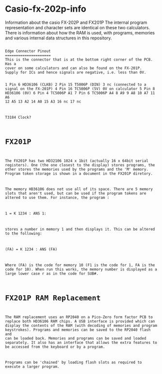 # Casio-fx-202p-info
Information about the casio FX-202P and FX201P
The internal program representation and character sets are identical on these two calculators.
There is information about how the RAM is used, with programs, memories and various internal data structures
in this repository.

<code>
Edge Connector Pinout
=====================
This is the connector that is at the bottom right corner of the PCB. Has a
cover on some calculators and can also be found on the FX-201P.
Supply for ICs and hence signals are negative, i.e. less than 0V.
  
1     Pin 6 HD36106  (CLKB)
2     Pin 15 T5006P (DIN)
3     nc                                    (connected to a signal on the FX-201P)
4     Pin 16 TC5006P (5V) 0V on calculator
5     Pin 8 HD36106  (0V)
6     Pin 4 TC5006P A1
7     Pin 6 TC5006P A4
8     A9
9     A8
10    A7
11    A6
12    A5
13    A2
14    A0
15    A3
16    nc
17    nc

T3184    Clock?

FX201P
======

The FX201P has two HD32106 1024 x 1bit (actually 16 x 64bit serial registers). One (the one closest to the display) stores programs,
the other stores the memories used by the programs and the 'M' memory. Program token storage is shown in a document in the FX201P diretory.

The memory HD36106 does not use all of its space. There are 5 memory slots that aren't used, but can be used if the program tokens are altered 
to use them. For instance, the program :

1 = K 1234 : ANS 1:

stores a number in memory 1 and then displays it. This can be altered to the following:

(FA) = K 1234 : ANS (FA)

Where (FA) is the code for memory 10 (F1 is the code for 1, FA is the code for 10). When run this works,
the memory number is displayed as a large lower case r as in the code for SUB#.


FX201P RAM Replacement
======================

The RAM replacement uses an RP2040 on a Pico-Zero form factor PCB to replace both HD36106 RAM chips. A USB interface is provided which can display the contents of the RAM (with decoding of memories and program keystrokes).
Programs and memories can be saved to the RP2040 flash and can be loaded back. Memories and programs can be saved and loaded separately.
It also has an interface that allows the extra features to be accessed from the keyboard or by a program.

Programs can be 'chained' by loading flash slots as required to execute a larger program.



